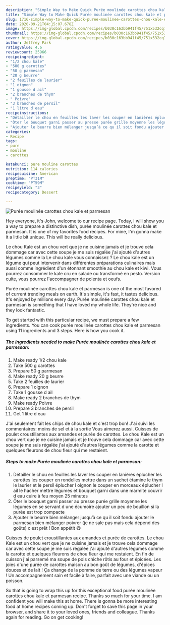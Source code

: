 ```yaml
---
description: "Simple Way to Make Quick Purée moulinée carottes chou kale et parmesan"
title: "Simple Way to Make Quick Purée moulinée carottes chou kale et parmesan"
slug: 1716-simple-way-to-make-quick-puree-moulinee-carottes-chou-kale-et-parmesan
date: 2020-09-21T04:15:07.678Z
image: https://img-global.cpcdn.com/recipes/b030c163bb941f45/751x532cq70/puree-moulinee-carottes-chou-kale-et-parmesan-photo-principale-de-la-recette.jpg
thumbnail: https://img-global.cpcdn.com/recipes/b030c163bb941f45/751x532cq70/puree-moulinee-carottes-chou-kale-et-parmesan-photo-principale-de-la-recette.jpg
cover: https://img-global.cpcdn.com/recipes/b030c163bb941f45/751x532cq70/puree-moulinee-carottes-chou-kale-et-parmesan-photo-principale-de-la-recette.jpg
author: Jeffrey Park
ratingvalue: 4.6
reviewcount: 25966
recipeingredient:
- "1/2 chou kale"
- "500 g carottes"
- "50 g parmesan"
- "20 g beurre"
- "2 feuilles de laurier"
- "1 oignon"
- "1 gousse d ail"
- "2 branches de thym"
- " Poivre"
- "3 branches de persil"
- "1 litre d eau"
recipeinstructions:
- "Détailler le chou en feuilles les laver les couper en lanières éplucher les carottes les couper en rondelles mettre dans un sachet étamine le thym le laurier et le persil éplucher l oignon le couper en morceaux éplucher l ail le hacher mettre légumes et bouquet garni dans une marmite couvrir d eau cuire à feu moyen 25 minutes"
- "Ôter le bouquet garni passer au presse purée grille moyenne les légumes en se servant d une écumoire ajouter un peu de bouillon si la purée est trop compacte"
- "Ajouter le beurre bien mélanger jusqu’à ce qu il soit fondu ajouter le parmesan bien mélanger poivrer (je ne sale pas mais cela dépend des goûts) c est prêt ! Bon appétit 😋"
categories:
- Recipe
tags:
- pure
- mouline
- carottes

katakunci: pure mouline carottes 
nutrition: 114 calories
recipecuisine: American
preptime: "PT31M"
cooktime: "PT59M"
recipeyield: "3"
recipecategory: Dessert

---
```



![Purée moulinée carottes chou kale et parmesan](https://img-global.cpcdn.com/recipes/b030c163bb941f45/751x532cq70/puree-moulinee-carottes-chou-kale-et-parmesan-photo-principale-de-la-recette.jpg)

Hey everyone, it's John, welcome to our recipe page. Today, I will show you a way to prepare a distinctive dish, purée moulinée carottes chou kale et parmesan. It is one of my favorites food recipes. For mine, I'm gonna make it a little bit unique. This will be really delicious.

Le chou Kale est un chou vert que je ne cuisine jamais et je trouve cela dommage car avec cette soupe je me suis régalée j&#39;ai ajouté d&#39;autres légumes comme la Le chou kale vous connaissez ? Le chou kale est un légume qui peut intervenir dans différentes préparations culinaires mais aussi comme ingrédient d&#39;un étonnant smoothie au chou kale et kiwi. Vous pourrez consommer le kale cru en salade ou transformé en pesto. Version cuite, vous pourrez l&#39;accompagner de polenta et oeufs.

Purée moulinée carottes chou kale et parmesan is one of the most favored of current trending meals on earth. It's simple, it's fast, it tastes delicious. It's enjoyed by millions every day. Purée moulinée carottes chou kale et parmesan is something that I have loved my whole life. They're nice and they look fantastic.


To get started with this particular recipe, we must prepare a few ingredients. You can cook purée moulinée carottes chou kale et parmesan using 11 ingredients and 3 steps. Here is how you cook it.

<!--inarticleads1-->

##### The ingredients needed to make Purée moulinée carottes chou kale et parmesan:

1. Make ready 1/2 chou kale
1. Take 500 g carottes
1. Prepare 50 g parmesan
1. Make ready 20 g beurre
1. Take 2 feuilles de laurier
1. Prepare 1 oignon
1. Take 1 gousse d ail
1. Make ready 2 branches de thym
1. Make ready  Poivre
1. Prepare 3 branches de persil
1. Get 1 litre d eau


J&#39;ai seulement fait les chips de chou kale et c&#39;est trop bon! J&#39;ai suivi les commentaires: moins de sel et à la sortie Vous aimerez aussi. Cuisses de poulet croustillantes aux amandes et purée de carottes. Le chou Kale est un chou vert que je ne cuisine jamais et je trouve cela dommage car avec cette soupe je me suis régalée j&#39;ai ajouté d&#39;autres légumes comme la carotte et quelques fleurons de chou fleur qui me restaient. 

<!--inarticleads2-->

##### Steps to make Purée moulinée carottes chou kale et parmesan:

1. Détailler le chou en feuilles les laver les couper en lanières éplucher les carottes les couper en rondelles mettre dans un sachet étamine le thym le laurier et le persil éplucher l oignon le couper en morceaux éplucher l ail le hacher mettre légumes et bouquet garni dans une marmite couvrir d eau cuire à feu moyen 25 minutes
1. Ôter le bouquet garni passer au presse purée grille moyenne les légumes en se servant d une écumoire ajouter un peu de bouillon si la purée est trop compacte
1. Ajouter le beurre bien mélanger jusqu’à ce qu il soit fondu ajouter le parmesan bien mélanger poivrer (je ne sale pas mais cela dépend des goûts) c est prêt ! Bon appétit 😋


Cuisses de poulet croustillantes aux amandes et purée de carottes. Le chou Kale est un chou vert que je ne cuisine jamais et je trouve cela dommage car avec cette soupe je me suis régalée j&#39;ai ajouté d&#39;autres légumes comme la carotte et quelques fleurons de chou fleur qui me restaient. En fin de cuisson j&#39;ai parsemé ma soupe de pois chiche rôtis au four et épicées. Les joies d&#39;une purée de carottes maison au bon goût de légumes, d&#39;épices douces et de lait ! Ça change de la pomme de terre ou des légumes vapeur ! Un accompagnement sain et facile à faire, parfait avec une viande ou un poisson. 

So that is going to wrap this up for this exceptional food purée moulinée carottes chou kale et parmesan recipe. Thanks so much for your time. I am confident you will make this at home. There is gonna be more interesting food at home recipes coming up. Don't forget to save this page in your browser, and share it to your loved ones, friends and colleague. Thanks again for reading. Go on get cooking!
